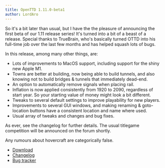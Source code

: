 ```yaml
---
title: OpenTTD 1.11.0-beta1
author: LordAro
---
```


So it's a bit later than usual, but I have the the pleasure of announcing the first beta of our 1.11 release series!
It's turned into a bit of a beast of a release.
Special thanks to TrueBrain, who's basically turned OTTD into his full-time job over the last few months and has helped squash lots of bugs.

In this release, among many other things, are:
* Lots of improvements to MacOS support, including support for the shiny new Apple M1.
* Towns are better at building, now being able to build tunnels, and also knowing not to build bridges & tunnels that immediately dead-end.
* An option to automatically remove signals when placing rail.
* Inflation is now applied consistently from 1920 to 2090, regardless of start year. So your starting value of money might look a bit different.
* Tweaks to several default settings to improve playability for new players.
* Improvements to several GUI windows, and making renaming & goto-location buttons have a consistent location and name where used.
* Usual array of tweaks and changes and bug fixes.

As ever, see the changelog for further details.
The usual titlegame competition will be announced on the forum shortly.

Any rumours about hovercraft are categorically false.

* [Download](https://www.openttd.org/downloads/openttd-releases/testing.html)
* [Changelog](https://cdn.openttd.org/openttd-releases/1.11.0-beta1/changelog.txt)
* [Bug tracker](https://github.com/OpenTTD/OpenTTD/issues)

